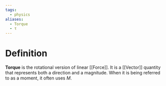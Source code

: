 ```yaml
---
tags:
  - physics
aliases:
  - Torque
  - τ
---
```

# Definition
**Torque** is the rotational version of linear [[Force]]. It is a [[Vector]] quantity that represents both a direction and a magnitude. When it is being referred to as a moment, it often uses $M$. 